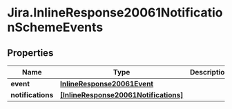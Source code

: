 # Jira.InlineResponse20061NotificationSchemeEvents

## Properties

Name | Type | Description | Notes
------------ | ------------- | ------------- | -------------
**event** | [**InlineResponse20061Event**](InlineResponse20061Event.md) |  | [optional] 
**notifications** | [**[InlineResponse20061Notifications]**](InlineResponse20061Notifications.md) |  | [optional] 



